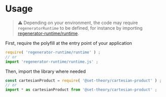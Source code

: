 # Usage

> :warning: Depending on your environment, the code may require
> `regeneratorRuntime` to be defined, for instance by importing
> [regenerator-runtime/runtime](https://www.npmjs.com/package/regenerator-runtime).

First, require the polyfill at the entry point of your application
```js
require( 'regenerator-runtime/runtime' ) ;
// or
import 'regenerator-runtime/runtime.js' ;
```

Then, import the library where needed
```js
const cartesianProduct = require( '@set-theory/cartesian-product' ) ;
// or
import * as cartesianProduct from '@set-theory/cartesian-product' ;
```

